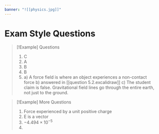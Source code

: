 ```yaml
---
banner: "![[physics.jpg]]"
---
```

# Exam Style Questions 

> [!Example] Questions
> 1. C 
> 2. A
> 3. B
> 4. B
> 5. 
>    a) A force field is where an object experiences a non-contact force
>    b) answered in [[question 5.2.excalidraw]]
>    c) The student claim is false. Gravitational field lines go through the entire earth, not just to the ground.


> [!Example] More Questions 
> 1. Force experienced by a unit positive charge 
> 2. E is a vector 
> 3. $-4.494 \times 10^{-5}$
> 4. 
